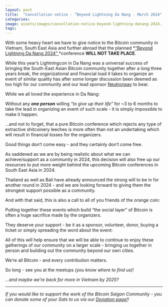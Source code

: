 ```yaml
---
layout: post
title:  "Cancellation notice - “Beyond Lightning Da Nang - March 2024"
categories: 
image: assets/images/cancellation-notice-beyond-lightning-danang-2024.jpg
tags: 
---
```

With some heavy heart we have to give notice to the Bitcoin community in Vietnam, South East Asia and further abroad that the planned *[“Beyond Lightning Da Nang 2024” ](https://lightningcon.org)*conference **WILL NOT TAKE PLACE**.

While this year’s Lightningcon in Da Nang was a universal success of bringing the South-East Asian Bitcoin community together after a long three years break, the organizational and financial load it takes to organize an event of similar quality has after some longer discussion been deemed as too high for our community and our lead sponsor [Neutronpay](https://neutronpay.com) to bear.

While we all loved the experience in Da Nang:

Without any ***one person*** willing *“to give up their life”* for ~3 to 6 months to take the lead in organizing an event of such scale - it is simply impossible to make it happen.

…and not to forget, that a pure Bitcoin conference which rejects any type of extractive shitcoinery leeches is more often than not an undertaking which will result in financial losses for the organizers.

Good things don’t come easy - and they certainly don’t come free.

As saddened as we are by being realistic about what we can achieve/support as a community in 2024, this decision will also free up our resources to put more weight behind the upcoming Bitcoin conferences in South East Asia in 2024.

Thailand as well as Bali have already announced the strong will to be in for another round in 2024 - and we are looking forward to giving them the strongest support possible as a community.

And with that said, this is also a call to all of you friends of the orange coin:

Putting together these events which build “the social layer” of Bitcoin is often a huge sacrifice made by the organizers.

They deserve your support - be it as a sponsor, volunteer, donor, buying a ticket or simply spreading the word about the event:

All of this will help ensure that we will be able to continue to enjoy these gatherings of our community on a larger scale - bringing us together in person and building out the community beyond our own cities.

We’re all Bitcoin - and every contribution matters.

So long - see you at the meetups *(you know where to find us)*!

*…and maybe we’re back for more in Vietnam by 2025?*

---

*If you would like to support the work of the Bitcoin Saigon Community - you can donate some of your Sats to us via our [Donation page!](https://bitcoinsaigon.org/donate-satoshis)!*